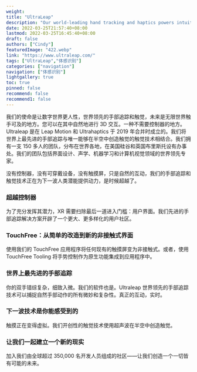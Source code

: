 ```yaml
---
weight: 
title: "UltraLeap"
description: "Our world-leading hand tracking and haptics powers intuitive, touchless gesture control in AR/VR, interactive kiosks, digital out-of-home and automotive."
date: 2022-03-25T21:57:40+08:00
lastmod: 2022-03-25T16:45:40+08:00
draft: false
authors: ["Cindy"]
featuredImage: "422.webp"
link: "https://www.ultraleap.com/"
tags: ["UltraLeap","体感识别"]
categories: ["navigation"]
navigation: ["体感识别"]
lightgallery: true
toc: true
pinned: false
recommend: false
recommend1: false
---
```

我们的使命是让数字世界更人性，世界领先的手部追踪和触觉，未来是无限世界触手可及的地方。您可以在其中自然地进行 3D 交互。一种不需要控制器的地方。Ultraleap 是在 Leap Motion 和 Ultrahaptics 于 2019 年合并时成立的。我们将世界上最先进的手部追踪与唯一能够在半空中创造触觉的触觉技术相结合。我们拥有一支 150 多人的团队，分布在世界各地，在美国硅谷和英国布里斯托设有办事处。我们的团队包括界面设计、声学、机器学习和计算机视觉领域的世界领先专家。

没有控制器，没有可穿戴设备，没有触摸屏，只是自然的互动，我们的手部追踪和触觉技术正在为下一波人类潜能提供动力，是时候超越了。

### 超越控制器

为了充分发挥其潜力，XR 需要扫除最后一道进入门槛：用户界面。我们先进的手部追踪解决方案开辟了一个更大、更多样化的用户社区。  

### TouchFree：从简单的改造到新的非接触式界面

使用我们的 TouchFree 应用程序将任何现有的触摸屏变为非接触式。或者，使用 TouchFree Tooling 将手势控制作为原生功能集成到应用程序中。

### 世界上最先进的手部追踪

你的双手错综复杂，细致入微。我们的软件也是。Ultraleap 世界领先的手部追踪技术可以捕捉自然手部动作的所有微妙和复杂性。真正的互动，实时。

### 下一波技术是你能感受到的

触摸正在变得虚拟。我们开创性的触觉技术使用超声波在半空中创造触觉。

### 让我们一起建立一个新的现实

加入我们由全球超过 350,000 名开发人员组成的社区——让我们创造一个一切皆有可能的未来。